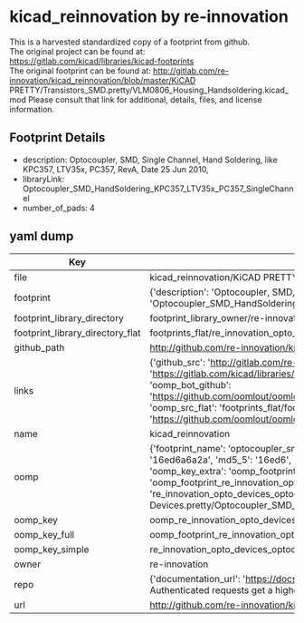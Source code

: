# kicad_reinnovation by re-innovation  
This is a harvested standardized copy of a footprint from github.  
The original project can be found at:  
https://gitlab.com/kicad/libraries/kicad-footprints  
The original footprint can be found at:
http://gitlab.com/re-innovation/kicad_reinnovation/blob/master/KiCAD PRETTY/Transistors_SMD.pretty/VLM0806_Housing_Handsoldering.kicad_mod
Please consult that link for additional, details, files, and license information.  
## Footprint Details
* description: Optocoupler, SMD,  Single Channel, Hand Soldering, like KPC357, LTV35x, PC357, RevA, Date 25 Jun 2010,  
* libraryLink: Optocoupler_SMD_HandSoldering_KPC357_LTV35x_PC357_SingleChannel  
* number_of_pads: 4  
## yaml dump  
| Key | Value |  
| --- | --- |  
| file | kicad_reinnovation/KiCAD PRETTY/Opto-Devices.pretty/Optocoupler_SMD_HandSoldering_KPC357_LTV35x_PC357_SingleChannel.kicad_mod |  
| footprint | {'description': 'Optocoupler, SMD,  Single Channel, Hand Soldering, like KPC357, LTV35x, PC357, RevA, Date 25 Jun 2010,', 'libraryLink': 'Optocoupler_SMD_HandSoldering_KPC357_LTV35x_PC357_SingleChannel', 'number_of_pads': 4} |  
| footprint_library_directory | footprint_library_owner/re-innovation_kicad_reinnovation |  
| footprint_library_directory_flat | footprints_flat/re_innovation_opto_devices_optocoupler_smd_handsoldering_kpc357_ltv35x_pc357_singlechannel/working |  
| github_path | http://github.com/re-innovation/kicad_reinnovation/blob/master/KiCAD PRETTY/Opto-Devices.pretty/Optocoupler_SMD_HandSoldering_KPC357_LTV35x_PC357_SingleChannel.kicad_mod |  
| links | {'github_src': 'http://gitlab.com/re-innovation/kicad_reinnovation/blob/master/KiCAD PRETTY/Transistors_SMD.pretty/VLM0806_Housing_Handsoldering.kicad_mod', 'github_src_repo': 'https://gitlab.com/kicad/libraries/kicad-footprints', 'oomp_bot': 'footprints/re_innovation_opto_devices_optocoupler_smd_handsoldering_kpc357_ltv35x_pc357_singlechannel/working', 'oomp_bot_github': 'https://github.com/oomlout/oomlout_oomp_footprint_bot/tree/main/footprints/re_innovation_opto_devices_optocoupler_smd_handsoldering_kpc357_ltv35x_pc357_singlechannel/working', 'oomp_src_flat': 'footprints_flat/footprints_flat/re_innovation_opto_devices_optocoupler_smd_handsoldering_kpc357_ltv35x_pc357_singlechannel/working', 'oomp_src_flat_github': 'https://github.com/oomlout/oomlout_oomp_footprint_src/tree/main/footprints_flat/re_innovation_opto_devices_optocoupler_smd_handsoldering_kpc357_ltv35x_pc357_singlechannel/working'} |  
| name | kicad_reinnovation |  
| oomp | {'footprint_name': 'optocoupler_smd_handsoldering_kpc357_ltv35x_pc357_singlechannel', 'library_name': 'opto_devices', 'md5': '16ed6a6a2acee1e462dfc9ee948b0769', 'md5_10': '16ed6a6a2a', 'md5_5': '16ed6', 'md5_6': '16ed6a', 'oomp_key': 'oomp_re_innovation_opto_devices_optocoupler_smd_handsoldering_kpc357_ltv35x_pc357_singlechannel', 'oomp_key_extra': 'oomp_footprint_re_innovation_opto_devices_optocoupler_smd_handsoldering_kpc357_ltv35x_pc357_singlechannel', 'oomp_key_full': 'oomp_footprint_re_innovation_opto_devices_optocoupler_smd_handsoldering_kpc357_ltv35x_pc357_singlechannel_16ed6a', 'oomp_key_simple': 're_innovation_opto_devices_optocoupler_smd_handsoldering_kpc357_ltv35x_pc357_singlechannel', 'original_filename': 'kicad_reinnovation/KiCAD PRETTY/Opto-Devices.pretty/Optocoupler_SMD_HandSoldering_KPC357_LTV35x_PC357_SingleChannel.kicad_mod', 'owner_name': 're_innovation'} |  
| oomp_key | oomp_re_innovation_opto_devices_optocoupler_smd_handsoldering_kpc357_ltv35x_pc357_singlechannel |  
| oomp_key_full | oomp_footprint_re_innovation_opto_devices_optocoupler_smd_handsoldering_kpc357_ltv35x_pc357_singlechannel |  
| oomp_key_simple | re_innovation_opto_devices_optocoupler_smd_handsoldering_kpc357_ltv35x_pc357_singlechannel |  
| owner | re-innovation |  
| repo | {'documentation_url': 'https://docs.github.com/rest/overview/resources-in-the-rest-api#rate-limiting', 'message': "API rate limit exceeded for 84.66.173.59. (But here's the good news: Authenticated requests get a higher rate limit. Check out the documentation for more details.)"} |  
| url | http://github.com/re-innovation/kicad_reinnovation |  

